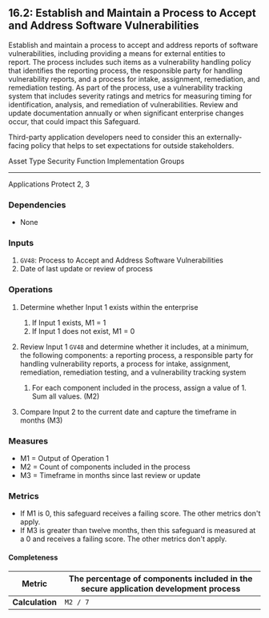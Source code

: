 ## 16.2: Establish and Maintain a Process to Accept and Address Software Vulnerabilities

Establish and maintain a process to accept and address reports of software
vulnerabilities, including providing a means for external entities to
report. The process includes such items as a vulnerability
handling policy that identifies the reporting process, the responsible party for
handling vulnerability reports, and a process for intake, assignment,
remediation, and remediation testing. As part of the process, use a
vulnerability tracking system that includes severity ratings and
metrics for measuring timing for identification, analysis, and
remediation of vulnerabilities. Review and update documentation
annually or when significant enterprise changes occur, that could impact
this Safeguard.

Third-party application developers need to consider this an
externally-facing policy that helps to set expectations for outside
stakeholders.

  Asset Type     Security Function   Implementation Groups
  -------------- ------------------- -----------------------
  Applications   Protect             2, 3

### Dependencies

-   None

### Inputs

1.  `GV48`: Process to Accept and Address Software Vulnerabilities
2.  Date of last update or review of process

### Operations

1. Determine whether Input 1 exists within the enterprise

    1.  If Input 1 exists, M1 = 1
    2.  If Input 1 does not exist, M1 = 0

2. Review Input 1 `GV48` and determine whether it includes, at a minimum, the following components: a reporting process, a responsible party for handling vulnerability reports, a process for intake, assignment, remediation, remediation testing, and a vulnerability tracking system

    1.  For each component included in the process, assign a value of 1. Sum all values. (M2)

3.  Compare Input 2 to the current date and capture the timeframe in months (M3)

### Measures

-   M1 = Output of Operation 1
-   M2 = Count of components included in the process
-   M3 = Timeframe in months since last review or update

### Metrics

-   If M1 is 0, this safeguard receives a failing score. The other
    metrics don\'t apply.
-   If M3 is greater than twelve months, then this safeguard is measured
    at a 0 and receives a failing score. The other metrics don\'t apply.

#### Completeness

| **Metric**      | The percentage of components included in the secure application development process |
|-----------------|-------------------------------------------------------------------------------------|
| **Calculation** | `M2 / 7`                                                                     |

